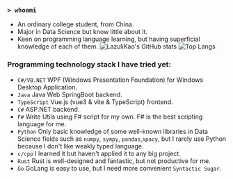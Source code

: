 ### `> whoami`
- An ordinary college student, from China.
- Major in Data Science but know little about it.
- Keen on programming language learning, but having superficial knowledge of each of them.
![LazuliKao's GitHub stats](https://github-readme-stats.vercel.app/api?username=LazuliKao&card_width=495&show_icons=true&theme=dracula)
![Top Langs](https://github-readme-stats.vercel.app/api/top-langs/?username=LazuliKao&card_width=445&layout=compact&theme=dracula)

### Programming technology stack I have tried yet:
- `C#/VB.NET` WPF (Windows Presentation Foundation) for Windows Desktop Application.
- `Java` Java Web SpringBoot backend.
- `TypeScript` Vue.js (vue3 & vite & TypeScript) frontend.
- `C#` ASP.NET backend.
- `F#` Write Utils using F# script for my own. F# is the best scripting language for me.
- `Python` Only basic knowledge of some well-known libraries in Data Science fields such as `numpy`, `sympy`, `pandas`,`spacy`, but I rarely use Python because I don't like weakly typed language.
- `c/cpp` I learned it but haven't applied it to any big project.
- `Rust` Rust is well-designed and fantastic, but not productive for me.
- `Go` GoLang is easy to use, but I need more convenient `Syntactic Sugar`.
